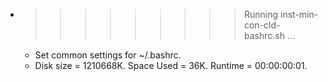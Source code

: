 * >>>>>>>>> Running inst-min-con-cld-bashrc.sh ...
  * Set common settings for ~/.bashrc.
  * Disk size = 1210668K. Space Used = 36K. Runtime = 00:00:00:01.
